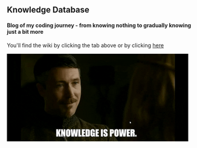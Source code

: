 ## Knowledge Database
#### Blog of my coding journey - from knowing nothing to gradually knowing just a bit more


You'll find the wiki by clicking the tab above or by clicking [here](https://github.com/rjortega/knowledge_database/wiki)


![](assets/knowledge_is_power.gif)
